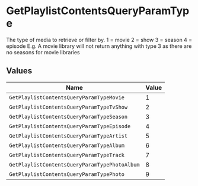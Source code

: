 # GetPlaylistContentsQueryParamType

The type of media to retrieve or filter by.
1 = movie
2 = show
3 = season
4 = episode
E.g. A movie library will not return anything with type 3 as there are no seasons for movie libraries



## Values

| Name                                          | Value                                         |
| --------------------------------------------- | --------------------------------------------- |
| `GetPlaylistContentsQueryParamTypeMovie`      | 1                                             |
| `GetPlaylistContentsQueryParamTypeTvShow`     | 2                                             |
| `GetPlaylistContentsQueryParamTypeSeason`     | 3                                             |
| `GetPlaylistContentsQueryParamTypeEpisode`    | 4                                             |
| `GetPlaylistContentsQueryParamTypeArtist`     | 5                                             |
| `GetPlaylistContentsQueryParamTypeAlbum`      | 6                                             |
| `GetPlaylistContentsQueryParamTypeTrack`      | 7                                             |
| `GetPlaylistContentsQueryParamTypePhotoAlbum` | 8                                             |
| `GetPlaylistContentsQueryParamTypePhoto`      | 9                                             |